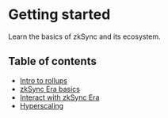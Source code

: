 # Getting started

Learn the basics of zkSync and its ecosystem.

## Table of contents

- [Intro to rollups](./rollups.md)
- [zkSync Era basics](./zkSync.md)
- [Interact with zkSync Era](./interacting.md)
- [Hyperscaling](./hyperscaling.md)
